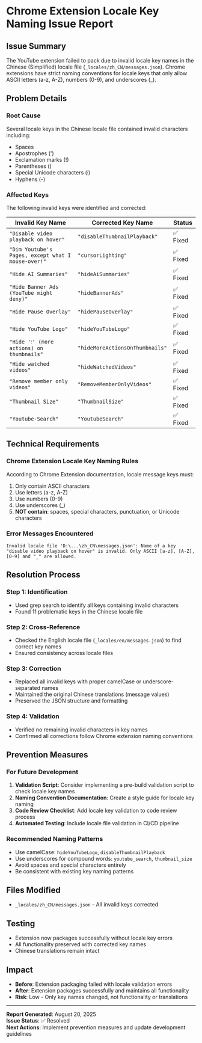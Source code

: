 # Chrome Extension Locale Key Naming Issue Report

## Issue Summary
The YouTube extension failed to pack due to invalid locale key names in the Chinese (Simplified) locale file (`_locales/zh_CN/messages.json`). Chrome extensions have strict naming conventions for locale keys that only allow ASCII letters (a-z, A-Z), numbers (0-9), and underscores (_).

## Problem Details

### Root Cause
Several locale keys in the Chinese locale file contained invalid characters including:
- Spaces
- Apostrophes (')
- Exclamation marks (!)
- Parentheses ()
- Special Unicode characters (⫶)
- Hyphens (-)

### Affected Keys
The following invalid keys were identified and corrected:

| **Invalid Key Name** | **Corrected Key Name** | **Status** |
|---------------------|----------------------|-----------|
| `"Disable video playback on hover"` | `"disableThumbnailPlayback"` | ✅ Fixed |
| `"Dim Youtube's Pages, except what I mouse-over!"` | `"cursorLighting"` | ✅ Fixed |
| `"Hide AI Summaries"` | `"hideAiSummaries"` | ✅ Fixed |
| `"Hide Banner Ads (YouTube might deny)"` | `"hideBannerAds"` | ✅ Fixed |
| `"Hide Pause Overlay"` | `"hidePauseOverlay"` | ✅ Fixed |
| `"Hide YouTube Logo"` | `"hideYouTubeLogo"` | ✅ Fixed |
| `"Hide '⫶' (more actions) on thumbnails"` | `"hideMoreActionsOnThumbnails"` | ✅ Fixed |
| `"Hide watched videos"` | `"hideWatchedVideos"` | ✅ Fixed |
| `"Remove member only videos"` | `"RemoveMemberOnlyVideos"` | ✅ Fixed |
| `"Thumbnail Size"` | `"ThumbnailSize"` | ✅ Fixed |
| `"Youtube-Search"` | `"YoutubeSearch"` | ✅ Fixed |

## Technical Requirements

### Chrome Extension Locale Key Naming Rules
According to Chrome Extension documentation, locale message keys must:
1. Only contain ASCII characters
2. Use letters (a-z, A-Z)
3. Use numbers (0-9)  
4. Use underscores (_)
5. **NOT contain**: spaces, special characters, punctuation, or Unicode characters

### Error Messages Encountered
```
Invalid locale file 'D:\...\zh_CN\messages.json': Name of a key "disable video playback on hover" is invalid. Only ASCII [a-z], [A-Z], [0-9] and "_" are allowed.
```

## Resolution Process

### Step 1: Identification
- Used grep search to identify all keys containing invalid characters
- Found 11 problematic keys in the Chinese locale file

### Step 2: Cross-Reference
- Checked the English locale file (`_locales/en/messages.json`) to find correct key names
- Ensured consistency across locale files

### Step 3: Correction
- Replaced all invalid keys with proper camelCase or underscore-separated names
- Maintained the original Chinese translations (message values)
- Preserved the JSON structure and formatting

### Step 4: Validation
- Verified no remaining invalid characters in key names
- Confirmed all corrections follow Chrome extension naming conventions

## Prevention Measures

### For Future Development
1. **Validation Script**: Consider implementing a pre-build validation script to check locale key names
2. **Naming Convention Documentation**: Create a style guide for locale key naming
3. **Code Review Checklist**: Add locale key validation to code review process
4. **Automated Testing**: Include locale file validation in CI/CD pipeline

### Recommended Naming Patterns
- Use camelCase: `hideYouTubeLogo`, `disableThumbnailPlayback`
- Use underscores for compound words: `youtube_search`, `thumbnail_size`
- Avoid spaces and special characters entirely
- Be consistent with existing key naming patterns

## Files Modified
- `_locales/zh_CN/messages.json` - All invalid keys corrected

## Testing
- Extension now packages successfully without locale key errors
- All functionality preserved with corrected key names
- Chinese translations remain intact

## Impact
- **Before**: Extension packaging failed with locale validation errors
- **After**: Extension packages successfully and maintains all functionality
- **Risk**: Low - Only key names changed, not functionality or translations

---

**Report Generated**: August 20, 2025  
**Issue Status**: ✅ Resolved  
**Next Actions**: Implement prevention measures and update development guidelines
